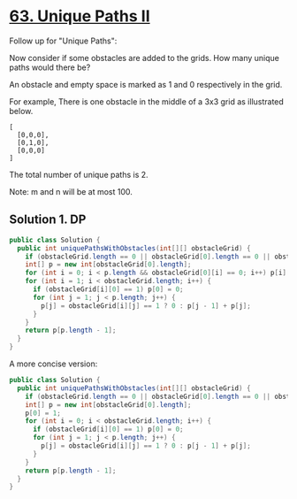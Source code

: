 # [63. Unique Paths II](https://leetcode.com/problems/unique-paths-ii/?tab=Description)

Follow up for "Unique Paths":

Now consider if some obstacles are added to the grids. How many unique paths would there be?

An obstacle and empty space is marked as 1 and 0 respectively in the grid.

For example,
There is one obstacle in the middle of a 3x3 grid as illustrated below.

```
[
  [0,0,0],
  [0,1,0],
  [0,0,0]
]
```
The total number of unique paths is 2.

Note: m and n will be at most 100.

## Solution 1. DP

```java
public class Solution {
  public int uniquePathsWithObstacles(int[][] obstacleGrid) {
    if (obstacleGrid.length == 0 || obstacleGrid[0].length == 0 || obstacleGrid[0][0] == 1) return 0;
    int[] p = new int[obstacleGrid[0].length];
    for (int i = 0; i < p.length && obstacleGrid[0][i] == 0; i++) p[i] = 1; 
    for (int i = 1; i < obstacleGrid.length; i++) {
      if (obstacleGrid[i][0] == 1) p[0] = 0;
      for (int j = 1; j < p.length; j++) {
        p[j] = obstacleGrid[i][j] == 1 ? 0 : p[j - 1] + p[j];
      }
    }
    return p[p.length - 1];
  }
}
```

A more concise version:

```java
public class Solution {
  public int uniquePathsWithObstacles(int[][] obstacleGrid) {
    if (obstacleGrid.length == 0 || obstacleGrid[0].length == 0 || obstacleGrid[0][0] == 1) return 0;
    int[] p = new int[obstacleGrid[0].length];
    p[0] = 1;
    for (int i = 0; i < obstacleGrid.length; i++) {
      if (obstacleGrid[i][0] == 1) p[0] = 0;
      for (int j = 1; j < p.length; j++) {
        p[j] = obstacleGrid[i][j] == 1 ? 0 : p[j - 1] + p[j];
      }
    }
    return p[p.length - 1];
  }
}
```
